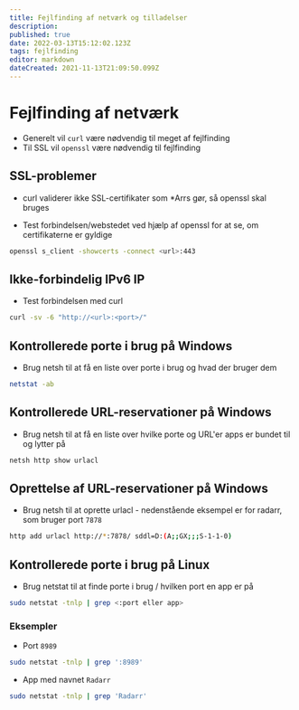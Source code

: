 ```yaml
---
title: Fejlfinding af netværk og tilladelser
description: 
published: true
date: 2022-03-13T15:12:02.123Z
tags: fejlfinding
editor: markdown
dateCreated: 2021-11-13T21:09:50.099Z
---
```


# Fejlfinding af netværk

- Generelt vil `curl` være nødvendig til meget af fejlfinding
- Til SSL vil `openssl` være nødvendig til fejlfinding

## SSL-problemer

- curl validerer ikke SSL-certifikater som \*Arrs gør, så openssl skal bruges

- Test forbindelsen/webstedet ved hjælp af openssl for at se, om certifikaterne er gyldige

```bash
openssl s_client -showcerts -connect <url>:443
```

## Ikke-forbindelig IPv6 IP

- Test forbindelsen med curl

```bash
curl -sv -6 "http://<url>:<port>/"
```

## Kontrollerede porte i brug på Windows

- Brug netsh til at få en liste over porte i brug og hvad der bruger dem

```bash
netstat -ab
```

## Kontrollerede URL-reservationer på Windows

- Brug netsh til at få en liste over hvilke porte og URL'er apps er bundet til og lytter på

```bash
netsh http show urlacl
```

## Oprettelse af URL-reservationer på Windows

- Brug netsh til at oprette urlacl - nedenstående eksempel er for radarr, som bruger port `7878`

```bash
http add urlacl http://*:7878/ sddl=D:(A;;GX;;;S-1-1-0)
```

## Kontrollerede porte i brug på Linux

- Brug netstat til at finde porte i brug / hvilken port en app er på

```bash
sudo netstat -tnlp | grep <:port eller app>
```

### Eksempler

- Port `8989`

```bash
sudo netstat -tnlp | grep ':8989'
```

- App med navnet `Radarr`

```bash
sudo netstat -tnlp | grep 'Radarr'
```